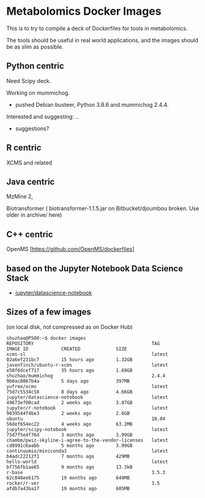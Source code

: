 
# Metabolomics Docker Images

This is to try to compile a deck of Dockerfiles for tools in metabolomics.

The tools should be useful in real world applications, and the images should be as slim as possible.

## Python centric

Need Scipy deck. 

Working on mummichog. 

- pushed Debian busteer, Python 3.8.6 and mummichog 2.4.4.

Interested and suggesting: ..

- suggestions? 

## R centric

XCMS and related


## Java centric

MzMine 2, 

Biotransformer ( biotransformer-1.1.5.jar on Bitbucket/djoumbou broken. Use older in archive/ here)

## C++ centric

OpenMS 
[https://github.com/OpenMS/dockerfiles]


## based on the Jupyter Notebook Data Science Stack

- [jupyter/datascience-notebook](http://jupyter-docker-stacks.readthedocs.io/en/latest/using/selecting.html#jupyter-datascience-notebook)


## Sizes of a few images 

(on local disk, not compressed as on Docker Hub)

    shuzhao@P500:~$ docker images
    REPOSITORY                                           TAG                 IMAGE ID            CREATED             SIZE
    xcms-sl                                              latest              02a6ef231bc7        15 hours ago        1.32GB
    jasenfinch/ubuntu-r-xcms                             latest              e58f6dcef717        35 hours ago        1.69GB
    shuzhao/mummichog                                    2.4.4               9b0ac8067b4a        5 days ago          397MB
    yufree/xcms                                          latest              75d7c5534c58        8 days ago          4.66GB
    jupyter/datascience-notebook                         latest              49673ef00cad        2 weeks ago         3.87GB
    jupyter/r-notebook                                   latest              9039544f4be3        2 weeks ago         2.6GB
    ubuntu                                               18.04               56def654ec22        4 weeks ago         63.2MB
    jupyter/scipy-notebook                               latest              75d7f5e4f76d        3 months ago        3.99GB
    chambm/pwiz-skyline-i-agree-to-the-vendor-licenses   latest              cd8991c6aabb        5 months ago        3.99GB
    continuumio/miniconda3                               latest              b4adc22212f1        7 months ago        429MB
    hello-world                                          latest              bf756fb1ae65        9 months ago        13.3kB
    r-base                                               3.5.3               62c848eeb175        19 months ago       649MB
    rocker/r-ver                                         3.5                 afdb7a43ba17        19 months ago       605MB



